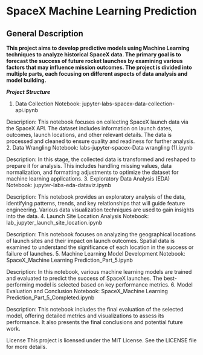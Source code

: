 # SpaceX Machine Learning Prediction
## General Description
**This project aims to develop predictive models using Machine Learning techniques to analyze historical SpaceX data. The primary goal is to forecast the success of future rocket launches by examining various factors that may influence mission outcomes. The project is divided into multiple parts, each focusing on different aspects of data analysis and model building.**

**_Project Structure_**
1. Data Collection
Notebook: jupyter-labs-spacex-data-collection-api.ipynb

Description:
This notebook focuses on collecting SpaceX launch data via the SpaceX API. The dataset includes information on launch dates, outcomes, launch locations, and other relevant details.
The data is processed and cleaned to ensure quality and readiness for further analysis.
2. Data Wrangling
Notebook: labs-jupyter-spacex-Data wrangling (1).ipynb

Description:
In this stage, the collected data is transformed and reshaped to prepare it for analysis. This includes handling missing values, data normalization, and formatting adjustments to optimize the dataset for machine learning applications.
3. Exploratory Data Analysis (EDA)
Notebook: jupyter-labs-eda-dataviz.ipynb

Description:
This notebook provides an exploratory analysis of the data, identifying patterns, trends, and key relationships that will guide feature engineering. Various data visualization techniques are used to gain insights into the data.
4. Launch Site Location Analysis
Notebook: lab_jupyter_launch_site_location.ipynb

Description:
This notebook focuses on analyzing the geographical locations of launch sites and their impact on launch outcomes. Spatial data is examined to understand the significance of each location in the success or failure of launches.
5. Machine Learning Model Development
Notebook: SpaceX_Machine Learning Prediction_Part_5.ipynb

Description:
In this notebook, various machine learning models are trained and evaluated to predict the success of SpaceX launches. The best-performing model is selected based on key performance metrics.
6. Model Evaluation and Conclusion
Notebook: SpaceX_Machine Learning Prediction_Part_5_Completed.ipynb

Description:
This notebook includes the final evaluation of the selected model, offering detailed metrics and visualizations to assess its performance. It also presents the final conclusions and potential future work.

License
This project is licensed under the MIT License. See the LICENSE file for more details.

